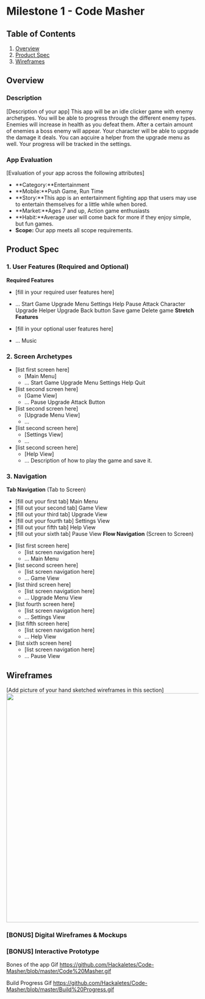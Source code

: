 # Milestone 1 - Code Masher

## Table of Contents

1. [Overview](#Overview)
1. [Product Spec](#Product-Spec)
1. [Wireframes](#Wireframes)

## Overview

### Description

[Description of your app]
This app will be an idle clicker game with enemy archetypes. 
You will be able to progress through the different enemy types.
Enemies will increase in health as you defeat them.
After a certain amount of enemies a boss enemy will appear. 
Your character will be able to upgrade the damage it deals.
You can aqcuire a helper from the upgrade menu as well.
Your progress will be tracked in the settings.
### App Evaluation

[Evaluation of your app across the following attributes]
- **Category:**Entertainment
- **Mobile:**Push Game, Run Time
- **Story:**This app is an entertainment fighting app that users may use to entertain themselves for a little while when bored.
- **Market:**Ages 7 and up, Action game enthusiasts 
- **Habit:**Average user will come back for more if they enjoy simple, but fun games.
- **Scope:**
Our app meets all scope requirements.
## Product Spec

### 1. User Features (Required and Optional)

**Required Features**

* [fill in your required user features here]
* ...
Start Game
Upgrade Menu
Settings
Help
Pause
Attack
Character Upgrade
Helper Upgrade
Back button
Save game
Delete game
**Stretch Features**

* [fill in your optional user features here]
* ...
Music

### 2. Screen Archetypes

- [list first screen here]
  - [Main Menu]
  - ...
Start Game
Upgrade Menu
Settings
Help
Quit
- [list second screen here]
  - [Game View]
  - ...
Pause
Upgrade
Attack Button
- [list second screen here]
  - [Upgrade Menu View]
  - ...
- [list second screen here]
  - [Settings View]
  - ...
- [list second screen here]
  - [Help View]
  - ...
Description of how to play the game and save it.
### 3. Navigation

**Tab Navigation** (Tab to Screen)

* [fill out your first tab]
Main Menu
* [fill out your second tab]
Game View
* [fill out your third tab]
Upgrade View
* [fill out your fourth tab]
Settings View
* [fill out your fifth tab]
Help View
* [fill out your sixth tab]
Pause View
**Flow Navigation** (Screen to Screen)

- [list first screen here]
  - [list screen navigation here]
  - ...
Main Menu
- [list second screen here]
  - [list screen navigation here]
  - ...
Game View
- [list third screen here]
  - [list screen navigation here]
  - ...
Upgrade Menu View
- [list fourth screen here]
  - [list screen navigation here]
  - ...
Settings View
- [list fifth screen here]
  - [list screen navigation here]
  - ...
Help View
- [list sixth screen here]
  - [list screen navigation here]
  - ...
Pause View

## Wireframes

[Add picture of your hand sketched wireframes in this section]
<img src="https://github.com/Hackaletes/Milestone1/blob/main/WireFrame.jpg" width=600>

### [BONUS] Digital Wireframes & Mockups

### [BONUS] Interactive Prototype
Bones of the app Gif
https://github.com/Hackaletes/Code-Masher/blob/master/Code%20Masher.gif

Build Progress Gif
https://github.com/Hackaletes/Code-Masher/blob/master/Build%20Progress.gif
